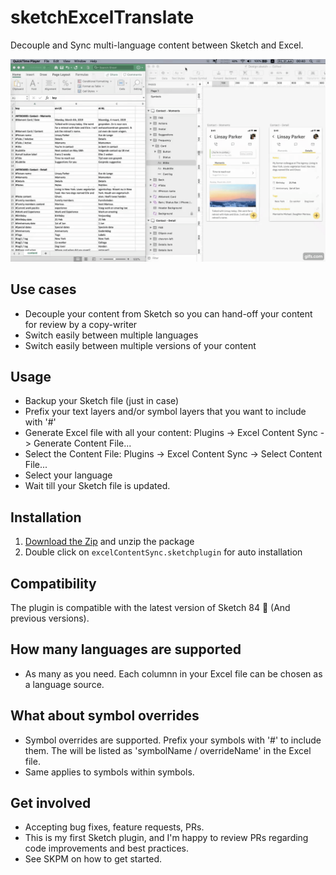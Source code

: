 # sketchExcelTranslate

Decouple and Sync multi-language content between Sketch and Excel.

![ScreenRecording](ScreenRecording.gif)

## Use cases
- Decouple your content from Sketch so you can hand-off your content for review by a copy-writer
- Switch easily between multiple languages
- Switch easily between multiple versions of your content

## Usage

- Backup your Sketch file (just in case)
- Prefix your text layers and/or symbol layers that you want to include with '#'
- Generate Excel file with all your content: Plugins -> Excel Content Sync -> Generate Content File...
- Select the Content File: Plugins -> Excel Content Sync -> Select Content File...
- Select your language
- Wait till your Sketch file is updated.

## Installation
1. [Download the Zip](https://github.com/wousser/SketchExcelContentSync/archive/master.zip) and unzip the package
2. Double click on `excelContentSync.sketchplugin` for auto installation

## Compatibility

The plugin is compatible with the latest version of Sketch 84 🎉 (And previous versions).

## How many languages are supported
- As many as you need. Each columnn in your Excel file can be chosen as a language source.

## What about symbol overrides
- Symbol overrides are supported. Prefix your symbols with '#' to include them. The will be listed as 'symbolName / overrideName' in the Excel file.
- Same applies to symbols within symbols.

## Get involved
- Accepting bug fixes, feature requests, PRs.
- This is my first Sketch plugin, and I'm happy to review PRs regarding code improvements and best practices.
- See SKPM on how to get started.

